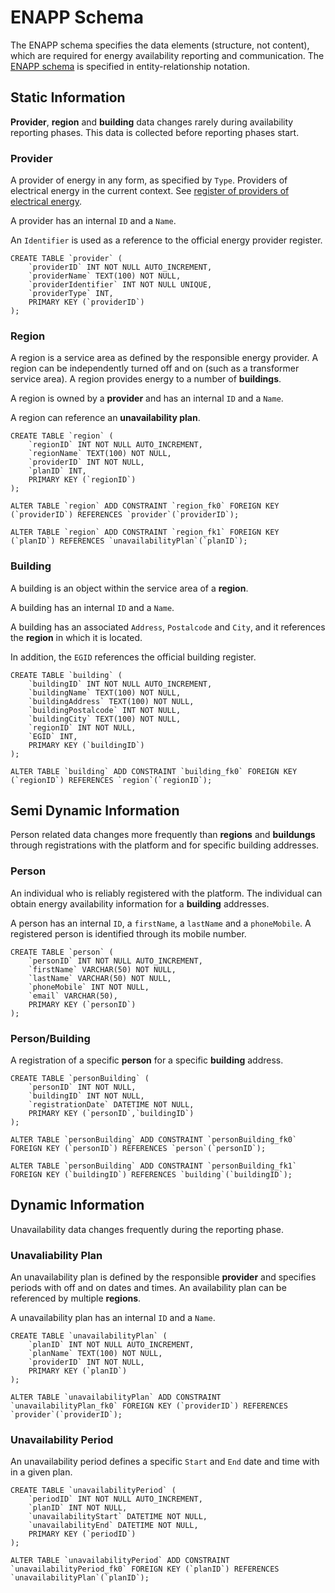 # ENAPP Schema

The ENAPP schema specifies the data elements (structure, not content), which are required for energy availability reporting and communication. The [ENAPP schema](enapp-schema.pdf) is specified in entity-relationship notation.

## Static Information

**Provider**, **region** and **building** data changes rarely during availability reporting phases. This data is collected before reporting phases start.

### Provider

A provider of energy in any form, as specified by `Type`. Providers of electrical energy in the current context. See [register of providers of electrical energy](https://www.strom.ch/de/service/verzeichnis-verteilnetzbetreiber).

A provider has an internal `ID` and a `Name`.

An `Identifier` is used as a reference to the official energy provider register.

```
CREATE TABLE `provider` (
	`providerID` INT NOT NULL AUTO_INCREMENT,
	`providerName` TEXT(100) NOT NULL,
	`providerIdentifier` INT NOT NULL UNIQUE,
	`providerType` INT,
	PRIMARY KEY (`providerID`)
);
```

### Region

A region is a service area as defined by the responsible energy provider. A region can be independently turned off and on (such as a transformer service area). A region provides energy to a number of **buildings**.

A region is owned by a **provider** and has an internal `ID` and a `Name`.

A region can reference an **unavailability plan**.

```
CREATE TABLE `region` (
	`regionID` INT NOT NULL AUTO_INCREMENT,
	`regionName` TEXT(100) NOT NULL,
	`providerID` INT NOT NULL,
	`planID` INT,
	PRIMARY KEY (`regionID`)
);

ALTER TABLE `region` ADD CONSTRAINT `region_fk0` FOREIGN KEY (`providerID`) REFERENCES `provider`(`providerID`);

ALTER TABLE `region` ADD CONSTRAINT `region_fk1` FOREIGN KEY (`planID`) REFERENCES `unavailabilityPlan`(`planID`);
```

### Building

A building is an object within the service area of a **region**.

A building has an internal `ID` and a `Name`.

A building has an associated `Address`, `Postalcode` and `City`, and it references the **region** in which it is located.

In addition, the `EGID` references the official building register.

```
CREATE TABLE `building` (
	`buildingID` INT NOT NULL AUTO_INCREMENT,
	`buildingName` TEXT(100) NOT NULL,
	`buildingAddress` TEXT(100) NOT NULL,
	`buildingPostalcode` INT NOT NULL,
	`buildingCity` TEXT(100) NOT NULL,
	`regionID` INT NOT NULL,
	`EGID` INT,
	PRIMARY KEY (`buildingID`)
);

ALTER TABLE `building` ADD CONSTRAINT `building_fk0` FOREIGN KEY (`regionID`) REFERENCES `region`(`regionID`);
```

## Semi Dynamic Information

Person related data changes more frequently than **regions** and **buildungs** through registrations with the platform and for specific building addresses.

### Person

An individual who is reliably registered with the platform. The individual can obtain energy availability information for a **building** addresses.

A person has an internal `ID`, a `firstName`, a `lastName` and a `phoneMobile`. A registered person is identified through its mobile number.

```
CREATE TABLE `person` (
	`personID` INT NOT NULL AUTO_INCREMENT,
	`firstName` VARCHAR(50) NOT NULL,
	`lastName` VARCHAR(50) NOT NULL,
	`phoneMobile` INT NOT NULL,
	`email` VARCHAR(50),
	PRIMARY KEY (`personID`)
);
```

### Person/Building

A registration of a specific **person** for a specific **building** address.

```
CREATE TABLE `personBuilding` (
	`personID` INT NOT NULL,
	`buildingID` INT NOT NULL,
	`registrationDate` DATETIME NOT NULL,
	PRIMARY KEY (`personID`,`buildingID`)
);

ALTER TABLE `personBuilding` ADD CONSTRAINT `personBuilding_fk0` FOREIGN KEY (`personID`) REFERENCES `person`(`personID`);

ALTER TABLE `personBuilding` ADD CONSTRAINT `personBuilding_fk1` FOREIGN KEY (`buildingID`) REFERENCES `building`(`buildingID`);
```

## Dynamic Information

Unavailability data changes frequently during the reporting phase.

### Unavaliability Plan

An unavailability plan is defined by the responsible **provider** and specifies periods with off and on dates and times. An availability plan can be referenced by multiple **regions**.

A unavailability plan has an internal `ID` and a `Name`.

```
CREATE TABLE `unavailabilityPlan` (
	`planID` INT NOT NULL AUTO_INCREMENT,
	`planName` TEXT(100) NOT NULL,
	`providerID` INT NOT NULL,
	PRIMARY KEY (`planID`)
);

ALTER TABLE `unavailabilityPlan` ADD CONSTRAINT `unavailabilityPlan_fk0` FOREIGN KEY (`providerID`) REFERENCES `provider`(`providerID`);
```

### Unavailability Period

An unavailability period defines a specific `Start` and `End` date and time with in a given plan.

```
CREATE TABLE `unavailabilityPeriod` (
	`periodID` INT NOT NULL AUTO_INCREMENT,
	`planID` INT NOT NULL,
	`unavailabilityStart` DATETIME NOT NULL,
	`unavailabilityEnd` DATETIME NOT NULL,
	PRIMARY KEY (`periodID`)
);

ALTER TABLE `unavailabilityPeriod` ADD CONSTRAINT `unavailabilityPeriod_fk0` FOREIGN KEY (`planID`) REFERENCES `unavailabilityPlan`(`planID`);
```
